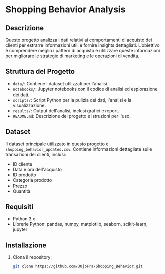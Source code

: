 # Shopping Behavior Analysis

## Descrizione
Questo progetto analizza i dati relativi ai comportamenti di acquisto dei clienti per estrarre informazioni utili e fornire insights dettagliati. L'obiettivo è comprendere meglio i pattern di acquisto e utilizzare queste informazioni per migliorare le strategie di marketing e le operazioni di vendita.

## Struttura del Progetto
- `data/`: Contiene i dataset utilizzati per l'analisi.
- `notebooks/`: Jupyter notebooks con il codice di analisi ed esplorazione dei dati.
- `scripts/`: Script Python per la pulizia dei dati, l'analisi e la visualizzazione.
- `results/`: Output dell'analisi, inclusi grafici e report.
- `README.md`: Descrizione del progetto e istruzioni per l'uso.

## Dataset
Il dataset principale utilizzato in questo progetto è `shopping_behavior_updated.csv`. Contiene informazioni dettagliate sulle transazioni dei clienti, inclusi:
- ID cliente
- Data e ora dell'acquisto
- ID prodotto
- Categoria prodotto
- Prezzo
- Quantità

## Requisiti
- Python 3.x
- Librerie Python: pandas, numpy, matplotlib, seaborn, scikit-learn, jupyter

## Installazione
1. Clona il repository:
   ```bash
   git clone https://github.com/J0joFra/Shopping_Behavior.git
